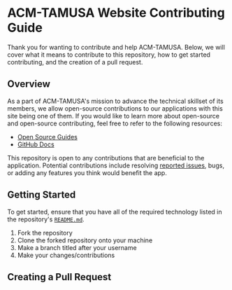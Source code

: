 # ACM-TAMUSA Website Contributing Guide

Thank you for wanting to contribute and help ACM-TAMUSA. Below, we will cover what it means to contribute to this repository, how to get started contributing, and the creation of a pull request. 

## Overview

As a part of ACM-TAMUSA's mission to advance the technical skillset of its members, we allow open-source contributions to our applications with this site being one of them. If you would like to learn more about open-source and open-source contributing, feel free to refer to the following resources:  
- [Open Source Guides](https://opensource.guide/)
- [GitHub Docs](https://docs.github.com/en/communities)

This repository is open to any contributions that are beneficial to the application. Potential contributions include resolving [reported issues](https://github.com/LiliMartinez23/acm/issues), bugs, or adding any features you think would benefit the app.  

## Getting Started

To get started, ensure that you have all of the required technology listed in the repository's [`README.md`](). 

1. Fork the repository
2. Clone the forked repository onto your machine
3. Make a branch titled after your username
5. Make your changes/contributions

## Creating a Pull Request
